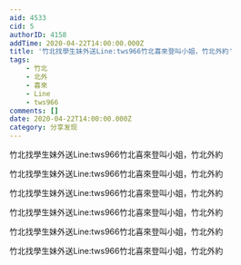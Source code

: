 ```yaml
---
aid: 4533
cid: 5
authorID: 4158
addTime: 2020-04-22T14:00:00.000Z
title: '竹北找學生妹外送Line:tws966竹北喜來登叫小姐，竹北外約'
tags:
    - 竹北
    - 北外
    - 喜來
    - Line
    - tws966
comments: []
date: 2020-04-22T14:00:00.000Z
category: 分享发现
---
```


竹北找學生妹外送Line:tws966竹北喜來登叫小姐，竹北外約

竹北找學生妹外送Line:tws966竹北喜來登叫小姐，竹北外約

竹北找學生妹外送Line:tws966竹北喜來登叫小姐，竹北外約

竹北找學生妹外送Line:tws966竹北喜來登叫小姐，竹北外約

竹北找學生妹外送Line:tws966竹北喜來登叫小姐，竹北外約

竹北找學生妹外送Line:tws966竹北喜來登叫小姐，竹北外約
